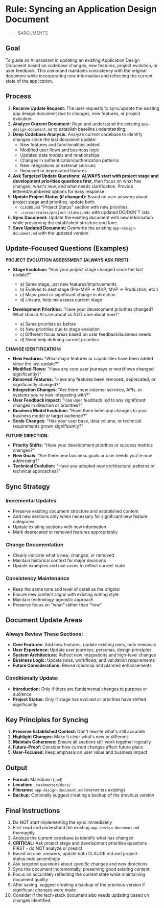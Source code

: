# Rule: Syncing an Application Design Document

> $ARGUMENTS

## Goal

To guide an AI assistant in updating an existing Application Design Document based on codebase changes, new features, project evolution, or user feedback. This command maintains consistency with the original document while incorporating new information and reflecting the current state of the application.

## Process

1. **Receive Update Request:** The user requests to sync/update the existing app design document due to changes, new features, or project evolution.
2. **Analyze Current Document:** Read and understand the existing `app-design-document.md` to establish baseline understanding.
3. **Deep Codebase Analysis:** Analyze current codebase to identify changes since the last document update:
   - New features and functionalities added
   - Modified user flows and business logic
   - Updated data models and relationships
   - Changes in authentication/authorization patterns
   - New integrations or external services
   - Removed or deprecated features
4. **Ask Targeted Update Questions:** **ALWAYS start with project stage and development priorities questions first**, then focus on what has changed, what's new, and what needs clarification. Provide lettered/numbered options for easy response.
5. **Update Project Status (if changed):** Based on user answers about project stage and priorities, update both:
   - `CLAUDE.md` "Project Status" section with new priorities
   - `.cursor/rules/project-status.mdc` with updated DO/DON'T lists
6. **Sync Document:** Update the existing document with new information while preserving the established structure and tone.
7. **Save Updated Document:** Overwrite the existing `app-design-document.md` with the updated version.

## Update-Focused Questions (Examples)

**PROJECT EVOLUTION ASSESSMENT (ALWAYS ASK FIRST):**

- **Stage Evolution:** "Has your project stage changed since the last update?"

   - a) Same stage, just new features/improvements
   - b) Evolved to next stage (Pre-MVP → MVP, MVP → Production, etc.)
   - c) Major pivot or significant change in direction
   - d) Unsure, help me assess current stage

- **Development Priorities:** "Have your development priorities changed? What should AI care about vs NOT care about now?"
   - a) Same priorities as before
   - b) New priorities due to stage evolution
   - c) Different focus areas based on user feedback/business needs
   - d) Need help defining current priorities

**CHANGE IDENTIFICATION:**

- **New Features:** "What major features or capabilities have been added since the last update?"
- **Modified Flows:** "Have any core user journeys or workflows changed significantly?"
- **Removed Features:** "Have any features been removed, deprecated, or significantly changed?"
- **Integration Changes:** "Are there new external services, APIs, or systems you're now integrating with?"
- **User Feedback Impact:** "Has user feedback led to any significant changes in direction or priorities?"
- **Business Model Evolution:** "Have there been any changes to your business model or target audience?"
- **Scale Changes:** "Has your user base, data volume, or technical requirements grown significantly?"

**FUTURE DIRECTION:**

- **Priority Shifts:** "Have your development priorities or success metrics changed?"
- **New Goals:** "Are there new business goals or user needs you're now addressing?"
- **Technical Evolution:** "Have you adopted new architectural patterns or technical approaches?"

## Sync Strategy

### **Incremental Updates**

- Preserve existing document structure and established content
- Add new sections only when necessary for significant new feature categories
- Update existing sections with new information
- Mark deprecated or removed features appropriately

### **Change Documentation**

- Clearly indicate what's new, changed, or removed
- Maintain historical context for major decisions
- Update examples and use cases to reflect current state

### **Consistency Maintenance**

- Keep the same tone and level of detail as the original
- Ensure new content aligns with existing writing style
- Maintain technology-agnostic approach
- Preserve focus on "what" rather than "how"

## Document Update Areas

### **Always Review These Sections:**

- **Core Features:** Add new features, update existing ones, note removals
- **User Experience:** Update user journeys, personas, design principles
- **System Architecture:** Reflect new integrations and high-level changes
- **Business Logic:** Update rules, workflows, and validation requirements
- **Future Considerations:** Revise roadmap and planned enhancements

### **Conditionally Update:**

- **Introduction:** Only if there are fundamental changes to purpose or audience
- **Project Status:** Only if stage has evolved or priorities have shifted significantly

## Key Principles for Syncing

1. **Preserve Established Context:** Don't rewrite what's still accurate
2. **Highlight Changes:** Make it clear what's new or different
3. **Maintain Coherence:** Ensure all sections still work together logically
4. **Future-Proof:** Consider how current changes affect future plans
5. **User-Focused:** Keep emphasis on user value and business impact

## Output

- **Format:** Markdown (`.md`)
- **Location:** `.taskmaster/docs/`
- **Filename:** `app-design-document.md` (overwrites existing)
- **Backup:** Optionally suggest creating a backup of the previous version

## Final Instructions

1. Do NOT start implementing the sync immediately
2. First read and understand the existing `app-design-document.md` thoroughly
3. Analyze the current codebase to identify what has changed
4. **CRITICAL:** Ask project stage and development priorities questions FIRST - do NOT analyze or predict
5. Based on user answers, update both CLAUDE.md and project-status.mdc accordingly
6. Ask targeted questions about specific changes and new directions
7. Sync the document incrementally, preserving good existing content
8. Focus on accurately reflecting the current state while maintaining document quality
9. After saving, suggest creating a backup of the previous version if significant changes were made
10.   Consider if the tech-stack document also needs updating based on changes identified
